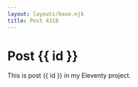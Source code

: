 ```yaml
---
layout: layouts/base.njk
title: Post 4318
---
```


# Post {{ id }}

This is post {{ id }} in my Eleventy project.
